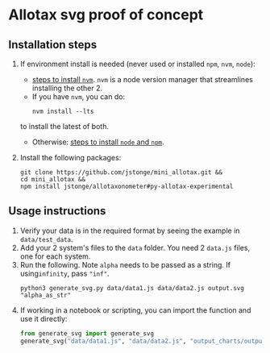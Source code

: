 # Allotax svg proof of concept

## Installation steps

1. If environment install is needed (never used or installed `npm`, `nvm`, `node`):
    - [steps to install `nvm`](https://github.com/nvm-sh/nvm?tab=readme-ov-file#installing-and-updating). `nvm` is a node version manager that streamlines installing the other 2.
    - If you have `nvm`, you can do:
        ```shell
        nvm install --lts
        ```
    to install the latest of both.
    - Otherwise: [steps to install `node` and `npm`](https://docs.npmjs.com/downloading-and-installing-node-js-and-npm).


1. Install the following packages:
    ```shell
    git clone https://github.com/jstonge/mini_allotax.git &&
    cd mini_allotax &&
    npm install jstonge/allotaxonometer#py-allotax-experimental
    ```

## Usage instructions
1. Verify your data is in the required format by seeing the example in `data/test_data`.
1. Add your 2 system's files to the `data` folder. You need 2 `data.js` files, one for each system.
1. Run the following. Note `alpha` needs to be passed as a string. If using`infinity`, pass `"inf"`.
    ```shell
    python3 generate_svg.py data/data1.js data/data2.js output.svg "alpha_as_str"
    ```
1. If working in a notebook or scripting, you can import the function and use it directly:
    ```python
    from generate_svg import generate_svg
    generate_svg("data/data1.js", "data/data2.js", "output_charts/output.html", "alpha_as_str")
    ```